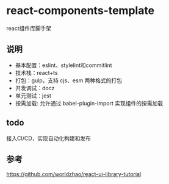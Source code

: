 # react-components-template
react组件库脚手架

## 说明
* 基本配置：eslint、stylelint和commitlint
* 技术栈：react+ts
* 打包：gulp，支持 cjs、esm 两种格式的打包
* 开发调试：docz
* 单元测试：jest
* 按需加载: 允许通过 babel-plugin-import 实现组件的按需加载

## todo
接入CI/CD，实现自动化构建和发布


## 参考
https://github.com/worldzhao/react-ui-library-tutorial